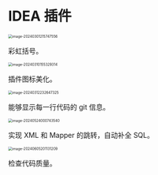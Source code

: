 # IDEA 插件

<img src="https://csnotes.oss-cn-beijing.aliyuncs.com/photos/image-20240301215747556.png" alt="image-20240301215747556" style="zoom:50%;" />

彩虹括号。

<img src="https://csnotes.oss-cn-beijing.aliyuncs.com/photos/image-20240310155329314.png" alt="image-20240310155329314" style="zoom:50%;" />

插件图标美化。

<img src="https://csnotes.oss-cn-beijing.aliyuncs.com/photos/image-20240312232647325.png" alt="image-20240312232647325" style="zoom:50%;" />

能够显示每一行代码的 git 信息。

<img src="https://csnotes.oss-cn-beijing.aliyuncs.com/photos/image-20240524000743540.png" alt="image-20240524000743540" style="zoom:50%;" />

实现 XML 和 Mapper 的跳转，自动补全 SQL。

<img src="https://csnotes.oss-cn-beijing.aliyuncs.com/photos/image-20240605201131209.png" alt="image-20240605201131209" style="zoom:50%;" />

检查代码质量。